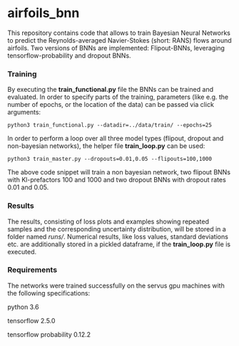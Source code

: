 # airfoils_bnn
This repository contains code that allows to train Bayesian Neural Networks to predict the Reynolds-averaged Navier-Stokes (short: RANS) flows around airfoils. Two versions of BNNs are implemented: Flipout-BNNs, leveraging tensorflow-probability and dropout BNNs. 
### Training
By executing the __train_functional.py__ file the BNNs can be trained and evaluated. In order to specify parts of the training, parameters (like e.g. the number of epochs, or the location of the data) can be passed via click arguments:

```python3 train_functional.py --datadir=../data/train/ --epochs=25```

In order to perform a loop over all three model types (flipout, dropout and non-bayesian networks), the helper file __train_loop.py__ can be used:

```python3 train_master.py --dropouts=0.01,0.05 --flipouts=100,1000```

The above code snippet will train a non bayesian network, two flipout BNNs with Kl-prefactors 100 and 1000 and two dropout BNNs with dropout rates 0.01 and 0.05. 

### Results
The results, consisting of loss plots and examples showing repeated samples and the corresponding uncertainty distribution, will be stored in a folder named *runs/*. Numerical results, like loss values, standard deviations etc. are additionally stored in a pickled dataframe, if the __train_loop.py__ file is executed.

### Requirements
The networks were trained successfully on the servus gpu machines with the following specifications:

python 3.6

tensorflow 2.5.0

tensorflow probability 0.12.2
